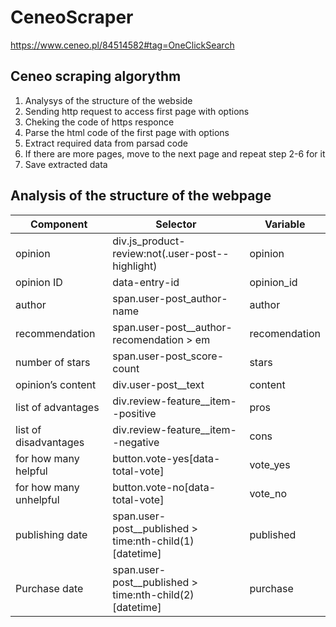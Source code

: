 # CeneoScraper
https://www.ceneo.pl/84514582#tag=OneClickSearch
## Ceneo scraping algorythm
1. Analysys of the structure of the webside
2. Sending http request to access first page with options
3. Cheking the code of https responce
4. Parse the html code of the first page with options
5. Extract required data from parsad code
6. If there are more pages, move to the next page and repeat step 2-6 for it
7. Save extracted data

## Analysis of the structure of the webpage
|Component|Selector|Variable|
|---------|--------|--------|
|opinion|div.js_product-review:not(.user-post--highlight)|opinion|
|opinion ID|data-entry-id|opinion_id|
|author|span.user-post_author-name|author|
|recommendation|span.user-post__author-recomendation > em|recomendation|
|number of stars|span.user-post_score-count|stars|
|opinion’s content|div.user-post__text|content|
|list of advantages|div.review-feature__item--positive|pros|
|list of disadvantages|div.review-feature__item--negative|cons|
|for how many helpful|button.vote-yes[data-total-vote]|vote_yes|
|for how many unhelpful|button.vote-no[data-total-vote]|vote_no|
|publishing date|span.user-post__published > time:nth-child(1)[datetime]|published|
|Purchase date|span.user-post__published > time:nth-child(2)[datetime]|purchase|